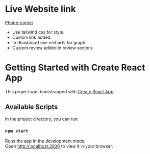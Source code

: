 # Live Website link

[Phone-corner](https://phone-corner-zone.netlify.app/)

 * Use tailwind css for style.
 * Custom link added.
 * In dhasboard use recharts for graph.
 * Custom review added in review section.



# Getting Started with Create React App

This project was bootstrapped with [Create React App](https://github.com/facebook/create-react-app).

## Available Scripts

In the project directory, you can run:

### `npm start`

Runs the app in the development mode.\
Open [http://localhost:3000](http://localhost:3000) to view it in your browser.

